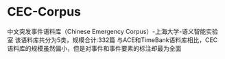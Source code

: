 # CEC-Corpus
中文突发事件语料库（Chinese Emergency Corpus）-上海大学-语义智能实验室
该语料库共分为5类，规模合计:332篇
与ACE和TimeBank语料库相比，CEC语料库的规模虽然偏小，但是对事件和事件要素的标注却最为全面
